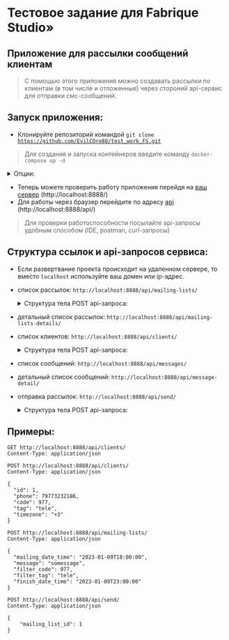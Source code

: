 # Тестовое задание для Fabrique Studio»

## Приложение для рассылки сообщений клиентам

> С помощью этого приложения можно создавать рассылки по клиентам (в том числе и отложенные) через стороний api-сервис для отправки смс-сообщений.

## Запуск приложения:

- Клонируйте репозиторий командой <code>git clone https://github.com/EvilCOre88/test_work_FS.git</code>

> Для создания и запуска контейнеров введите команду <code>docker-compose up -d</code>

<details>
<summary>Опции:</summary>
Порты можете поменять на любые свои в docker-compose файле.  
</details>

- Теперь можете проверить работу приложения перейдя на [ваш сервер](http://localhost:8888/) (http://localhost:8888/)
- Для работы через браузер перейдите по адресу [api](http://localhost:8888/api/) (http://localhost:8888/api/)
  
> Для проверки работоспособности посылайте api-запросы удобным способом (IDE, postman, curl-запросы)

## Структура ссылок и api-запросов сервиса:

- Если развертвание проекта происходит на удаленном сервере, то вместо <code>localhost</code> используйте ваш домен или ip-адрес.

- список рассылок: <code>http://localhost:8888/api/mailing-lists/</code>

	<details>
	<summary>Структура тела POST api-запроса:</summary>

	```
	{
		"mailing_date_time": null,
		"message": "",
		"filter_code": null,
		"filter_tag": "",
		"finish_date_time": null
	}
	```
	
	**Сообщения будут отправлены клиентам с подходящим тегом или кодом оператора и временем рассылки (есть отложенная рассылка)** 
	> "mailing_date_time": время начала рассылки в формате <code>"2023-01-12T04:49:00"</code>
	
	> "message": сообщение клиенту (строка)
	
	> "filter_code": фильтр кода рассылки в формате <code>925</code>
	
	> "filter_tag": фильтр тега рассылки (строка)
	
	> "finish_date_time": время окончания рассылки в формате <code>"2023-01-12T04:49:00"</code>
	</details>

- детальный список рассылок: <code>http://localhost:8888/api/mailing-lists-details/</code>

- список клиентов: <code>http://localhost:8888/api/clients/</code>

	<details>
	<summary>Структура тела POST api-запроса:</summary>

	```
	{
		"phone": null,
		"code": null,
		"tag": "",
		"timezone": ""
	}
	```

	> "phone": телефон клиента в формате <code>7XXXXXXXXXX</code>
	
	> "code": код клиента в формате <code>925</code>
	
	> "tag": тег клиента (строка)
	
	> "timezone": часовой пояс клиента (чтобы корректировать время рассылки относительно часового пояса клиента) в формате <code>+3</code>
	</details>

- список сообщений: <code>http://localhost:8888/api/messages/</code>

- детальный список сообщений: <code>http://localhost:8888/api/message-detail/</code>

- отправка рассылок: <code>http://localhost:8888/api/send/</code>

	<details>
	<summary>Структура тела POST api-запроса:</summary>

	```
	{
		"mailing_list_id": ""
	}
	```

	> "mailing_list_id": <code><id рассылки></code> для отправки

	</details> 

## Примеры:

```
GET http://localhost:8888/api/clients/
Content-Type: application/json
```

```
POST http://localhost:8888/api/clients/
Content-Type: application/json

{  
  "id": 1,
  "phone": 79773232186,
  "code": 977,
  "tag": "tele",
  "timezone": "+3"  
}
```

```
POST http://localhost:8888/api/mailing-lists/
Content-Type: application/json

{
  "mailing_date_time": "2023-01-09T18:00:00",
  "message": "somessage",
  "filter_code": 977,
  "filter_tag": "tele",
  "finish_date_time": "2023-01-09T23:00:00"
}
```

```
POST http://localhost:8888/api/send/
Content-Type: application/json

{
	"mailing_list_id": 1
}
```

